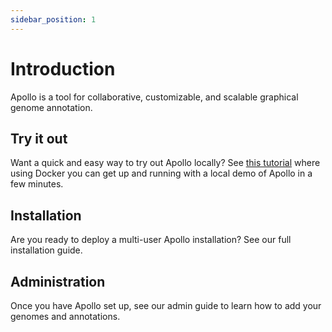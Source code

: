 ```yaml
---
sidebar_position: 1
---
```


# Introduction

Apollo is a tool for collaborative, customizable, and scalable graphical genome
annotation.

## Try it out

Want a quick and easy way to try out Apollo locally? See
[this tutorial](./getting-started/try-it-out/01-setting-up.md) where using
Docker you can get up and running with a local demo of Apollo in a few minutes.

## Installation

Are you ready to deploy a multi-user Apollo installation? See our full
installation guide.

## Administration

Once you have Apollo set up, see our admin guide to learn how to add your
genomes and annotations.

<!-- TODO: User guide section -->

<!-- TODO: Developer guide section -->
